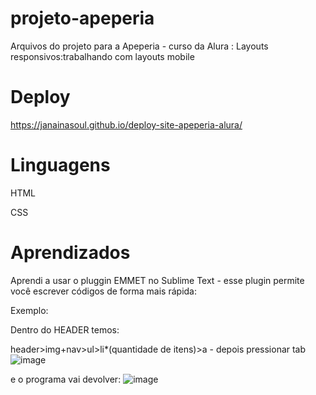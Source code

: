 # projeto-apeperia
Arquivos do projeto para a Apeperia - curso da Alura : Layouts responsivos:trabalhando com layouts mobile

# Deploy
https://janainasoul.github.io/deploy-site-apeperia-alura/


# Linguagens

HTML

CSS

# Aprendizados
Aprendi a usar o pluggin EMMET no Sublime Text - esse plugin permite você escrever códigos de forma mais rápida:

Exemplo:

Dentro do HEADER temos:

header>img+nav>ul>li*(quantidade de itens)>a - depois pressionar tab
![image](https://user-images.githubusercontent.com/104031152/220427053-89c26f1b-e6aa-4d9e-97ff-74122730aaee.png)


e o programa vai devolver:
![image](https://user-images.githubusercontent.com/104031152/220427210-832b5347-6e96-4b2c-be09-fb9934719567.png)




 
